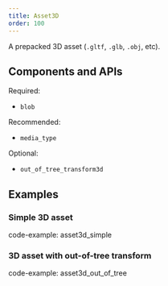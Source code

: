 ```yaml
---
title: Asset3D
order: 100
---
```


A prepacked 3D asset (`.gltf`, `.glb`, `.obj`, etc).

## Components and APIs

Required:
* `blob`

Recommended:
* `media_type`

Optional:
* `out_of_tree_transform3d`

## Examples

### Simple 3D asset

code-example: asset3d_simple

### 3D asset with out-of-tree transform

code-example: asset3d_out_of_tree

